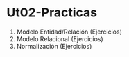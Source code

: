 # Ut02-Practicas
1) Modelo Entidad/Relación (Ejercicios)
2) Modelo Relacional (Ejercicios)
3) Normalización (Ejercicios)
